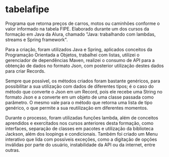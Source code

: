 # tabelafipe
Programa que retorna preços de carros, motos ou caminhões conforme o valor informado na tabela FIPE. Elaborado durante um dos cursos da formação em Java da Alura, chamado "Java: trabalhando com lambdas, streams e Spring framework".

Para a criação, foram utilizados Java e Spring, aplicados conceitos da Programação Orientada a Objetos, trabalhei com listas, utilizei o gerenciador de dependências Maven, realizei o consumo de API para a obtenção de dados no formato Json, com posterior utilização destes dados para criar Records. 

Sempre que possível, os métodos criados foram bastante genéricos, para possibilitar a sua utilização com dados de diferentes tipos; é o caso do método que converte o Json em um Record, pois ele recebe uma String no formato Json e a converte em um objeto de uma classe passada como parâmetro. O mesmo vale para o método que retorna uma lista de tipo genérico, o que permite a sua reutilização em diferentes momentos.

Durante o processo, foram utilizadas funções lambda, além de conceitos aprendidos e exercitados nos cursos anteriores desta formação, como interfaces, separação de classes em pacotes e utilização da biblioteca Jackson, além dos loopings e condicionais.
Também foi criado um Menu interativo que lida com possíveis exceções, como a digitação de opções inválidas por parte do usuário, instabilidade da API ou da internet, entre outras. 
